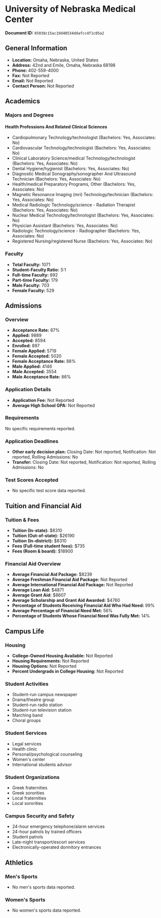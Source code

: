 # University of Nebraska Medical Center

**Document ID:** `85038c15ac19d40534ddafcc4f1c05a2`

## General Information

- **Location:** Omaha, Nebraska, United States
- **Address:** 42nd and Emile, Omaha, Nebraska 68198
- **Phone:** 402-559-4000
- **Fax:** Not Reported
- **Email:** Not Reported
- **Contact Person:** Not Reported

## Academics

### Majors and Degrees

#### Health Professions And Related Clinical Sciences

- Cardiopulmonary Technology/technologist (Bachelors: Yes, Associates: No)
- Cardiovascular Technology/technologist (Bachelors: Yes, Associates: No)
- Clinical Laboratory Science/medical Technology/technologist (Bachelors: Yes, Associates: No)
- Dental Hygiene/hygienist (Bachelors: Yes, Associates: No)
- Diagnostic Medical Sonography/sonographer And Ultrasound Technician (Bachelors: Yes, Associates: No)
- Health/medical Preparatory Programs, Other (Bachelors: Yes, Associates: No)
- Magnetic Resonance Imaging (mri) Technology/technician (Bachelors: Yes, Associates: No)
- Medical Radiologic Technology/science - Radiation Therapist (Bachelors: Yes, Associates: No)
- Nuclear Medical Technology/technologist (Bachelors: Yes, Associates: No)
- Physician Assistant (Bachelors: Yes, Associates: No)
- Radiologic Technology/science - Radiographer (Bachelors: Yes, Associates: No)
- Registered Nursing/registered Nurse (Bachelors: Yes, Associates: No)

### Faculty

- **Total Faculty:** 1071
- **Student-Faculty Ratio:** 3:1
- **Full-time Faculty:** 892
- **Part-time Faculty:** 179
- **Male Faculty:** 703
- **Female Faculty:** 529

## Admissions

### Overview

- **Acceptance Rate:** 87%
- **Applied:** 9889
- **Accepted:** 8594
- **Enrolled:** 897
- **Female Applied:** 5719
- **Female Accepted:** 5020
- **Female Acceptance Rate:** 88%
- **Male Applied:** 4146
- **Male Accepted:** 3554
- **Male Acceptance Rate:** 86%

### Application Details

- **Application Fee:** Not Reported
- **Average High School GPA:** Not Reported

### Requirements

No specific requirements reported.

### Application Deadlines

- **Other early decision plan:** Closing Date: Not reported, Notification: Not reported, Rolling Admissions: No
- **Transfer:** Closing Date: Not reported, Notification: Not reported, Rolling Admissions: No

### Test Scores Accepted

- No specific test score data reported.

## Tuition and Financial Aid

### Tuition & Fees

- **Tuition (In-state):** $8310
- **Tuition (Out-of-state):** $26190
- **Tuition (In-district):** $8310
- **Fees (Full-time student fees):** $735
- **Fees (Room & board):** $18900

### Financial Aid Overview

- **Average Financial Aid Package:** $8239
- **Average Freshman Financial Aid Package:** Not Reported
- **Average International Financial Aid Package:** Not Reported
- **Average Loan Aid:** $4871
- **Average Grant Aid:** $8607
- **Average Scholarship and Grant Aid Awarded:** $4760
- **Percentage of Students Receiving Financial Aid Who Had Need:** 99%
- **Average Percentage of Financial Need Met:** 56%
- **Percentage of Students Whose Financial Need Was Fully Met:** 14%

## Campus Life

### Housing

- **College-Owned Housing Available:** Not Reported
- **Housing Requirements:** Not Reported
- **Housing Options:** Not Reported
- **Percent Undergrads in College Housing:** Not Reported

### Student Activities

- Student-run campus newspaper
- Drama/theatre group
- Student-run radio station
- Student-run television station
- Marching band
- Choral groups

### Student Services

- Legal services
- Health clinic
- Personal/psychological counseling
- Women's center
- International students advisor

### Student Organizations

- Greek fraternities
- Greek sororities
- Local fraternities
- Local sororities

### Campus Security and Safety

- 24-hour emergency telephone/alarm services
- 24-hour patrols by trained officers
- Student patrols
- Late-night transport/escort services
- Electronically-operated dormitory entrances

## Athletics

### Men's Sports

- No men's sports data reported.

### Women's Sports

- No women's sports data reported.
